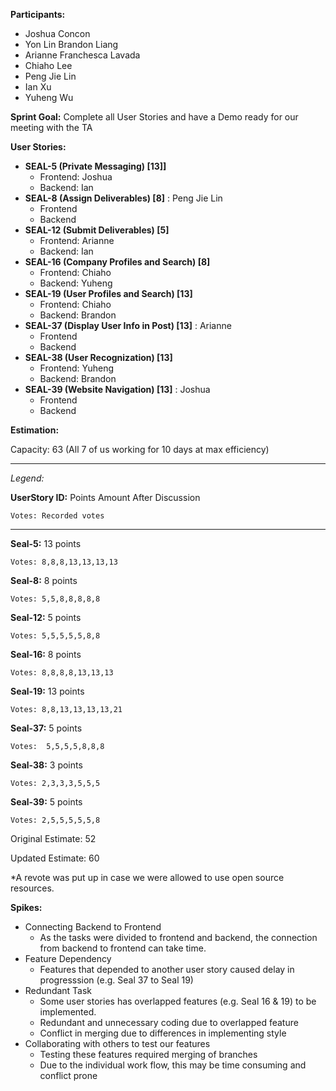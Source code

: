 **Participants:**



*   Joshua Concon
*   Yon Lin Brandon Liang
*   Arianne Franchesca Lavada
*   Chiaho Lee
*   Peng Jie Lin
*   Ian Xu
*   Yuheng Wu

**Sprint Goal:** Complete all User Stories and have a Demo ready for our meeting with the TA

**User Stories:**



*   **SEAL-5 (Private Messaging) [13]]**
    *   Frontend: Joshua
    *   Backend: Ian
*   **SEAL-8 (Assign Deliverables) [8]** : Peng Jie Lin
    *   Frontend
    *   Backend
*   **SEAL-12 (Submit Deliverables) [5]**
    *   Frontend: Arianne
    *   Backend: Ian
*   **SEAL-16 (Company Profiles and Search) [8]**
    *   Frontend: Chiaho
    *   Backend: Yuheng
*   **SEAL-19 (User Profiles and Search) [13]**
    *   Frontend: Chiaho
    *   Backend: Brandon
*   **SEAL-37 (Display User Info in Post) [13]** : Arianne
    *   Frontend
    *   Backend
*   **SEAL-38 (User Recognization) [13]**
    *   Frontend: Yuheng
    *   Backend: Brandon
*   **SEAL-39 (Website Navigation) [13]** : Joshua
    *   Frontend
    *   Backend

**Estimation:**

Capacity: 63 (All 7 of us working for 10 days at max efficiency)



---


_Legend:_

**UserStory ID:** Points Amount After Discussion

	Votes: Recorded votes



---


**Seal-5:** 13 points


    Votes: 8,8,8,13,13,13,13

**Seal-8:** 8 points


    Votes: 5,5,8,8,8,8,8

**Seal-12:** 5 points


    Votes: 5,5,5,5,5,8,8

**Seal-16:** 8 points


    Votes: 8,8,8,8,13,13,13

**Seal-19:** 13 points


    Votes: 8,8,13,13,13,13,21

**Seal-37:** 5 points


    Votes:  5,5,5,5,8,8,8

**Seal-38:** 3 points


    Votes: 2,3,3,3,5,5,5

**Seal-39:** 5 points


    Votes: 2,5,5,5,5,5,8

Original Estimate: 52

Updated Estimate: 60

*A revote was put up in case we were allowed to use open source resources.

**Spikes:**


*   Connecting Backend to Frontend
    *   As the tasks were divided to frontend and backend, the connection from backend to frontend can take time. 
*   Feature Dependency
    *   Features that depended to another user story caused delay in progresssion (e.g. Seal 37 to Seal 19)
*   Redundant Task
    *   Some user stories has overlapped features (e.g. Seal 16 & 19) to be implemented.
    *   Redundant and unnecessary coding due to overlapped feature
    *   Conflict in merging due to differences in implementing style
*   Collaborating with others to test our features
    *   Testing these features required merging of branches
    *   Due to the individual work flow, this may be time consuming and conflict prone
